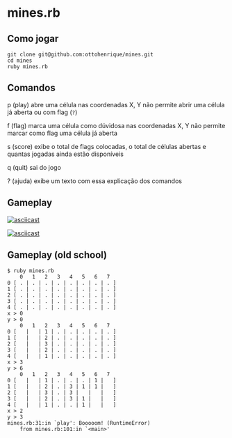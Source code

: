 # mines.rb

## Como jogar
    git clone git@github.com:ottohenrique/mines.git
    cd mines
    ruby mines.rb

## Comandos

p (play)
  abre uma célula nas coordenadas X, Y
  não permite abrir uma célula já aberta ou com flag (`?`)

f (flag)
  marca uma célula como dúvidosa nas coordenadas X, Y
  não permite marcar como flag uma célula já aberta

s (score)
  exibe o total de flags colocadas, o total de células abertas e
  quantas jogadas ainda estão disponíveis

q (quit)
  sai do jogo
  
? (ajuda)
  exibe um texto com essa explicação dos comandos
  
## Gameplay

[![asciicast](https://asciinema.org/a/136782.png)](https://asciinema.org/a/136782)

[![asciicast](https://asciinema.org/a/136781.png)](https://asciinema.org/a/136781)

## Gameplay (old school)
	$ ruby mines.rb
	    0   1   2   3   4   5   6   7
	0 [ . | . | . | . | . | . | . | . ]
	1 [ . | . | . | . | . | . | . | . ]
	2 [ . | . | . | . | . | . | . | . ]
	3 [ . | . | . | . | . | . | . | . ]
	4 [ . | . | . | . | . | . | . | . ]
	x > 0
	y > 0
	    0   1   2   3   4   5   6   7
	0 [   |   | 1 | . | . | . | . | . ]
	1 [   |   | 2 | . | . | . | . | . ]
	2 [   |   | 3 | . | . | . | . | . ]
	3 [   |   | 2 | . | . | . | . | . ]
	4 [   |   | 1 | . | . | . | . | . ]
	x > 3
	y > 6
	    0   1   2   3   4   5   6   7
	0 [   |   | 1 | . | . | . | 1 |   ]
	1 [   |   | 2 | . | 3 | 1 | 1 |   ]
	2 [   |   | 3 | . | 3 |   |   |   ]
	3 [   |   | 2 | . | 3 | 1 |   |   ]
	4 [   |   | 1 | . | . | 1 |   |   ]
	x > 2
	y > 3
	mines.rb:31:in `play': Booooom! (RuntimeError)
		from mines.rb:101:in `<main>'
